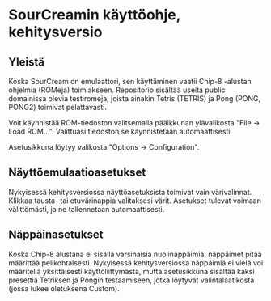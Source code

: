 # SourCreamin käyttöohje, kehitysversio

## Yleistä

Koska SourCream on emulaattori, sen käyttäminen vaatii Chip-8 -alustan ohjelmia (ROMeja) toimiakseen. Repositorio sisältää useita public domainissa olevia testiromeja, joista ainakin Tetris (TETRIS) ja Pong (PONG, PONG2) toimivat pelattavasti.

Voit käynnistää ROM-tiedoston valitsemalla pääikkunan ylävalikosta "File -> Load ROM...". Valittuasi tiedoston se käynnistetään automaattisesti.

Asetusikkuna löytyy valikosta "Options -> Configuration".

## Näyttöemulaatioasetukset

Nykyisessä kehitysversiossa näyttöasetuksista toimivat vain värivalinnat. Klikkaa tausta- tai etuvärinappia valitaksesi värit. Asetukset tulevat voimaan välittömästi, ja ne tallennetaan automaattisesti.

## Näppäinasetukset

Koska Chip-8 alustana ei sisällä varsinaisia nuolinäppäimiä, näppäimet pitää määrittää pelikohtaisesti. Nykyisessä kehitysversiossa näppäimiä ei vielä voi määritellä yksittäisesti käyttöliittymästä, mutta asetusikkuna sisältää kaksi presettiä Tetriksen ja Pongin testaamiseen, jotka löytyvät valintalaatikosta (jossa lukee oletuksena Custom).
